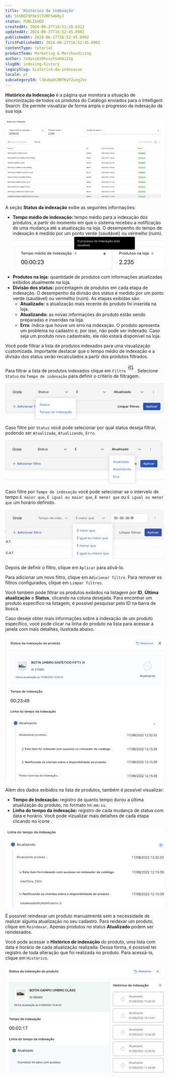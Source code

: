 ```yaml
---
title: 'Histórico da indexação'
id: 55SRQ79PXk5lTURF54DRyJ
status: PUBLISHED
createdAt: 2024-06-27T16:51:28.631Z
updatedAt: 2024-06-27T16:52:45.090Z
publishedAt: 2024-06-27T16:52:45.090Z
firstPublishedAt: 2024-06-27T16:52:45.090Z
contentType: tutorial
productTeam: Marketing & Merchandising
author: 2o8pvz6z9hvxvhSoKAiZzg
slugEN: indexing-history
legacySlug: historico-da-indexacao
locale: pt
subcategoryId: l3DubpOCHBfKyF2ueg2Vs
---
```


**Histórico da Indexação** é a página que monitora a situação de sincronização de todos os produtos do Catálogo enviados para o Intelligent Search. Ele permite visualizar de forma ampla o progresso da indexação da sua loja.

![Histórico da Indexação 1 - PT](https://raw.githubusercontent.com/vtexdocs/help-center-content/refs/heads/main/docs/pt/tutorials/intelligent-search/intelligent-search-overview/historico-da-indexacao_1.png)

A seção **Status da indexação** exibe as seguintes informações:

* **Tempo médio de indexação:** tempo médio para a indexação dos produtos, a partir do momento em que o sistema recebeu a notificação de uma mudança até a atualização na loja. O desempenho do tempo de indexação é medido por um ponto verde (saudável) ou vermelho (ruim). 
![Historico Indexação 2 - PT](https://raw.githubusercontent.com/vtexdocs/help-center-content/refs/heads/main/docs/pt/tutorials/intelligent-search/intelligent-search-overview/historico-da-indexacao_2.png)
* **Produtos na loja:** quantidade de produtos com informações atualizadas exibidos atualmente na loja.
* **Divisão dos status:** porcentagem de produtos em cada etapa de indexação. O desempenho da divisão dos status é medido por um ponto verde (saudável) ou vermelho (ruim). As etapas exibidas são:
    * **Atualizado:** a atualização mais recente do produto foi inserida na loja.
    * **Atualizando:** as novas informações do produto estão sendo preparadas e inseridas na loja.
    * **Erro**: indica que houve um erro na indexação. O produto apresenta um problema no cadastro e, por isso, não pode ser indexado. Caso seja um produto novo cadastrado, ele não estará disponível na loja.

Você pode filtrar a lista de produtos indexados para uma visualização customizada. Importante destacar que o tempo médio de indexação e a divisão dos status serão recalculados a partir dos produtos filtrados. 

Para filtrar a lista de produtos indexados clique em `Filtro` <img src="https://raw.githubusercontent.com/vtexdocs/help-center-content/refs/heads/main/docs/pt/tutorials/intelligent-search/intelligent-search-overview/historico-da-indexacao_9.png" alt="filtros" width="25"/>. Selecione `Status` ou `Tempo de indexação` para definir o critério de filtragem. 

![Historico indexação 3 - PT](https://raw.githubusercontent.com/vtexdocs/help-center-content/refs/heads/main/docs/pt/tutorials/intelligent-search/intelligent-search-overview/historico-da-indexacao_3.png)

Caso filtre por `Status` você pode selecionar por qual status deseja filtrar, podendo ser `Atualizado`, `Atualizando`, `Erro`.

 ![Historico indexação 4 - PT](https://raw.githubusercontent.com/vtexdocs/help-center-content/refs/heads/main/docs/pt/tutorials/intelligent-search/intelligent-search-overview/historico-da-indexacao_4.png)

Caso filtre por `Tempo de indexação` você pode selecionar se o intervelo de tempo `É maior que`, `É igual ou maior que`, `É menor que` ou `É igual ou menor que` um horário definido.

![Historico indexação 5 - PT](https://raw.githubusercontent.com/vtexdocs/help-center-content/refs/heads/main/docs/pt/tutorials/intelligent-search/intelligent-search-overview/historico-da-indexacao_5.png)

Depois de definir o filtro, clique em `Aplicar` para ativá-lo. 

Para adicionar um novo filtro, clique em <i class="fa-solid fa-plus"></i> `Adicionar filtro`. Para remover os filtros configurados, clique em `Limpar filtros`.

Você também pode filtrar os produtos exibidos na listagem por **ID**, **Última atualização** e **Status**, clicando na coluna desejada. Para encontrar um produto específico na listagem, é possível pesquisar pelo ID na barra de busca.

Caso deseje obter mais informações sobre a indexação de um produto específico, você pode clicar na linha do produto na lista para acessar a janela com mais detalhes, ilustrada abaixo.

![Historico indexação 6 - PT](https://raw.githubusercontent.com/vtexdocs/help-center-content/refs/heads/main/docs/pt/tutorials/intelligent-search/intelligent-search-overview/historico-da-indexacao_6.png)

Além dos dados exibidos na lista de produtos, também é possível visualizar:

* **Tempo de Indexação:** registro de quanto tempo durou a última atualização do produto, no formato `hh:mm:ss`.
* **Linha do tempo da indexação:** registro de cada mudança de status com data e horário. Você pode vizualizar mais detalhes de cada etapa clicando no ícone <i class="fa-solid fa-chevron-down"></i>.

![Historico indexação 7 - PT](https://raw.githubusercontent.com/vtexdocs/help-center-content/refs/heads/main/docs/pt/tutorials/intelligent-search/intelligent-search-overview/historico-da-indexacao_7.png)

É possível reindexar um produto manualmente sem a necessidade de realizar alguma atualização no seu cadastro. Para reidexar um produto, clique em <i class="fa-solid fa-arrows-rotate"></i> `Reindexar`. Apenas produtos no status **Atualizado** podem ser reindexados.

Você pode acessar o **Histórico de indexação** do produto, uma lista com data e horário de cada atualização realizada. Dessa forma, é possível ter registro de toda alteração que foi realizada no produto. Para acessá-lo, clique em <i class="fa-solid fa-arrow-rotate-left"></i> `Histórico`. 

![Histórico da Indexação 8 - PT](https://raw.githubusercontent.com/vtexdocs/help-center-content/refs/heads/main/docs/pt/tutorials/intelligent-search/intelligent-search-overview/historico-da-indexacao_8.png)

